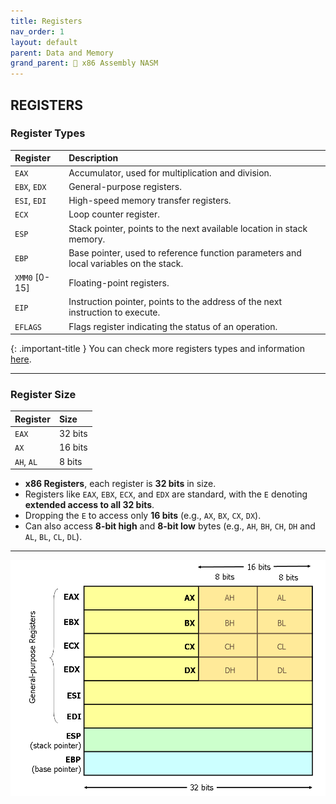 ```yaml
---
title: Registers
nav_order: 1
layout: default
parent: Data and Memory
grand_parent: 🔲 x86 Assembly NASM
---
```


## **REGISTERS**

### **Register Types**

| Register      | Description |
|:--------------|:------------|
| `EAX`         | Accumulator, used for multiplication and division. |
| `EBX`, `EDX`  | General-purpose registers. |
| `ESI`, `EDI`  | High-speed memory transfer registers. |
| `ECX`         | Loop counter register. |
| `ESP`         | Stack pointer, points to the next available location in stack memory. |
| `EBP`         | Base pointer, used to reference function parameters and local variables on the stack. |
| `XMM0` [0-15] | Floating-point registers. |
| `EIP`    | Instruction pointer, points to the address of the next instruction to execute. |
| `EFLAGS` | Flags register indicating the status of an operation. |

{: .important-title }
You can check more registers types and information [here](https://en.wikibooks.org/wiki/X86_Assembly/X86_Architecture).

----

### **Register Size**

| Register   | Size    |
|:-----------|:--------|
| `EAX`      | 32 bits |
| `AX`       | 16 bits |  
| `AH`, `AL` | 8 bits  |

- **x86 Registers**, each register is **32 bits** in size.
- Registers like `EAX`, `EBX`, `ECX`, and `EDX` are standard, with the `E` denoting **extended access to all 32 bits**.
- Dropping the `E` to access only **16 bits** (e.g., `AX`, `BX`, `CX`, `DX`).
- Can also access **8-bit high** and **8-bit low** bytes (e.g., `AH`, `BH`, `CH`, `DH` and `AL`, `BL`, `CL`, `DL`).

----

<div style="text-align:center;">
    <img src="../../../assets/images/registers.png" alt="EFLAGS">
</div>